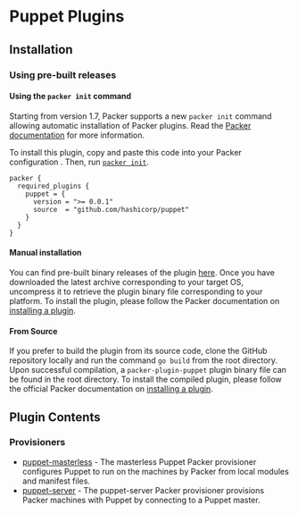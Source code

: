 # Puppet Plugins

<!--
  Include a short overview about the plugin.

  This document is a great location for creating a table of contents for each
  of the components the plugin may provide. This document should load automatically
  when navigating to the docs directory for a plugin.

-->

## Installation

### Using pre-built releases

#### Using the `packer init` command

Starting from version 1.7, Packer supports a new `packer init` command allowing
automatic installation of Packer plugins. Read the
[Packer documentation](https://www.packer.io/docs/commands/init) for more information.

To install this plugin, copy and paste this code into your Packer configuration .
Then, run [`packer init`](https://www.packer.io/docs/commands/init).

```hcl
packer {
  required_plugins {
    puppet = {
      version = ">= 0.0.1"
      source  = "github.com/hashicorp/puppet"
    }
  }
}
```

#### Manual installation

You can find pre-built binary releases of the plugin [here](https://github.com/hashicorp/packer-plugin-puppet/releases).
Once you have downloaded the latest archive corresponding to your target OS,
uncompress it to retrieve the plugin binary file corresponding to your platform.
To install the plugin, please follow the Packer documentation on
[installing a plugin](https://www.packer.io/docs/extending/plugins/#installing-plugins).


#### From Source

If you prefer to build the plugin from its source code, clone the GitHub
repository locally and run the command `go build` from the root
directory. Upon successful compilation, a `packer-plugin-puppet` plugin
binary file can be found in the root directory.
To install the compiled plugin, please follow the official Packer documentation
on [installing a plugin](https://www.packer.io/docs/extending/plugins/#installing-plugins).


## Plugin Contents

### Provisioners

- [puppet-masterless](provisioners/puppet-masterless.mdx) - The masterless Puppet Packer provisioner configures Puppet to run on the machines by Packer from local modules and manifest files.
- [puppet-server](provisioners/puppet-server.mdx) - The puppet-server Packer provisioner provisions Packer machines with Puppet by connecting to a Puppet master.
